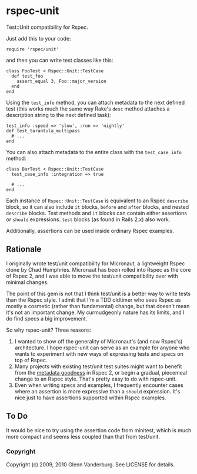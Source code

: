 # rspec-unit

Test::Unit compatibility for Rspec.

Just add this to your code:

    require 'rspec/unit'

and then you can write test classes like this:

    class FooTest < Rspec::Unit::TestCase
      def test_foo
        assert_equal 3, Foo::major_version
      end
    end

Using the `test_info` method, you can attach metadata to the next
defined test (this works much the same way Rake's `desc` method
attaches a description string to the next defined task):

    test_info :speed => 'slow', :run => 'nightly'
    def test_tarantula_multipass
      # ...
    end
    
You can also attach metadata to the entire class with the
`test_case_info` method:

    class BarTest < Rspec::Unit::TestCase
      test_case_info :integration => true
      
      # ...
    end

Each instance of `Rspec::Unit::TestCase` is equivalent to an
Rspec `describe` block, so it can also include `it` blocks,
`before` and `after` blocks, and nested `describe` blocks.  Test
methods and `it` blocks can contain either assertions or `should`
expressions.  `test` blocks (as found in Rails 2.x) also work.

Additionally, assertions can be used inside ordinary Rspec
examples.

## Rationale

I originally wrote test/unit compatibility for Micronaut, a lightweight
Rspec clone by Chad Humphries.  Micronaut has been rolled into Rspec as
the core of Rspec 2, and I was able to move the test/unit compatibility
over with minimal changes.

The point of this gem is not that I think test/unit is a better way
to write tests than the Rspec style.  I admit that I'm a TDD oldtimer
who sees Rspec as mostly a cosmetic (rather than fundamental) change,
but that doesn't mean it's not an important change.  My curmudgeonly
nature has its limits, and I do find specs a big improvement.

So why rspec-unit?  Three reasons:

1. I wanted to show off the generality of Micronaut's (and now Rspec's)
   architecture.  I hope rspec-unit can
   serve as an example for anyone who wants to experiment with new
   ways of expressing tests and specs on top of Rspec.
2. Many projects with existing test/unit test suites might want to
   benefit from the [metadata goodness][metadata] in Rspec 2, or begin
   a gradual, piecemeal change to an Rspec style.  That's pretty
   easy to do with rspec-unit.
3. Even when writing specs and examples, I frequently encounter
   cases where an assertion is more expressive than a `should`
   expression.  It's nice just to have assertions supported within
   Rspec examples.
      
[uth]: http://blog.thinkrelevance.com/2009/4/1/micronaut-innovation-under-the-hood
[metadata]: http://blog.thinkrelevance.com/2009/3/26/introducing-micronaut-a-lightweight-bdd-framework

## To Do

It would be nice to try using the assertion code from minitest,
which is much more compact and seems less coupled than that from
test/unit.

### Copyright

Copyright (c) 2009, 2010 Glenn Vanderburg. See LICENSE for details.
